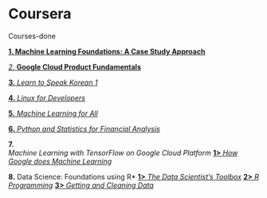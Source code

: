 # Coursera
Courses-done


[**1.  Machine Learning Foundations: A Case Study Approach**](https://www.coursera.org/account/accomplishments/verify/SHCTQCCMXTKR)


[*2.* **Google Cloud Product Fundamentals**](https://www.coursera.org/account/accomplishments/verify/WSZNTURN6N4K)

[**3.** *Learn to Speak Korean 1*](https://www.coursera.org/account/accomplishments/verify/FRZSKQL28PA7)

[**4.** *Linux for Developers*](https://www.coursera.org/account/accomplishments/verify/2L8B23WAJ8H3)


[**5.** *Machine Learning for All*](https://www.coursera.org/account/accomplishments/verify/SLHGZ58W3SK4)


[**6.** *Python and Statistics for Financial Analysis*](https://www.coursera.org/account/accomplishments/verify/27G54KBJ693U)


**7.**  
*Machine Learning with TensorFlow on Google Cloud Platform*
		[**1>** *How Google does Machine Learning*](https://www.coursera.org/account/accomplishments/verify/JA3X5X6VC7Z9)
    
   
**8.**  Data Science: Foundations using R*
		[**1>** *The Data Scientist’s Toolbox*](https://www.coursera.org/account/accomplishments/verify/VYDLQ9W8VVDX)
		[**2>** *R Programming*](https://www.coursera.org/account/accomplishments/verify/EWZWT4P3MYVU)
		[**3>**  *Getting and Cleaning Data*](https://www.coursera.org/account/accomplishments/verify/9TPXFMSGBE38)
